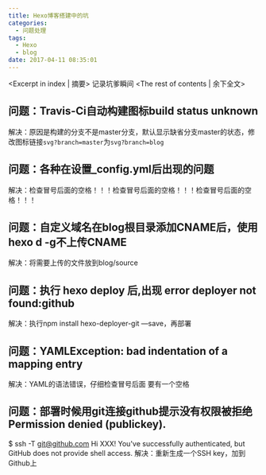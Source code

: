 ```yaml
---
title: Hexo博客搭建中的坑
categories:
  - 问题处理
tags:
  - Hexo
  - blog
date: 2017-04-11 08:35:01
---
```


<Excerpt in index | 摘要> 
记录坑爹瞬间<!-- more -->
<The rest of contents | 余下全文>
## 问题：Travis-Ci自动构建图标build status unknown
解决：原因是构建的分支不是master分支，默认显示缺省分支master的状态，修改图标链接`svg?branch=master`为`svg?branch=blog`

## 问题：各种在设置_config.yml后出现的问题
解决：检查冒号后面的空格！！！检查冒号后面的空格！！！检查冒号后面的空格！！！

## 问题：自定义域名在blog根目录添加CNAME后，使用hexo d -g不上传CNAME
解决：将需要上传的文件放到blog/source

## 问题：执行 hexo deploy 后,出现 error deployer not found:github
解决：执行npm install hexo-deployer-git —save，再部署

## 问题：YAMLException: bad indentation of a mapping entry
解决：YAML的语法错误，仔细检查冒号后面 要有一个空格

## 问题：部署时候用git连接github提示没有权限被拒绝Permission denied (publickey).
$ ssh -T git@github.com
Hi XXX! You've successfully authenticated, but GitHub does not provide shell access.
解决：重新生成一个SSH key，加到Github上


